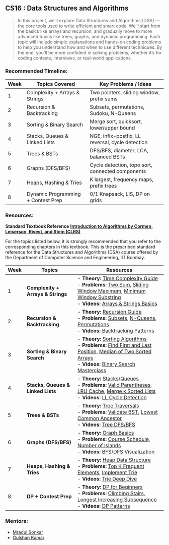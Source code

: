 ## CS16 : Data Structures and Algorithms


> In this project, we’ll explore Data Structures and Algorithms (DSA) — the core tools used to write efficient and smart code. We’ll start from the basics like arrays and recursion, and gradually move to more advanced topics like trees, graphs, and dynamic programming. Each topic will include simple explanations and hands-on coding problems to help you understand how and when to use different techniques. By the end, you'll be more confident in solving problems, whether it’s for coding contests, interviews, or real-world applications.


### Recommended Timeline:
| Week | Topics Covered                         | Key Problems / Ideas                               |
|------|----------------------------------------|-----------------------------------------------------|
| 1    | Complexity + Arrays & Strings          | Two pointers, sliding window, prefix sums           |
| 2    | Recursion & Backtracking               | Subsets, permutations, Sudoku, N-Queens             |
| 3    | Sorting & Binary Search                | Merge sort, quicksort, lower/upper bound            |
| 4    | Stacks, Queues & Linked Lists          | NGE, infix-postfix, LL reversal, cycle detection    |
| 5    | Trees & BSTs                           | DFS/BFS, diameter, LCA, balanced BSTs               |
| 6    | Graphs (DFS/BFS)                       | Cycle detection, topo sort, connected components    |
| 7    | Heaps, Hashing & Tries                 | K largest, frequency maps, prefix trees             |
| 8    | Dynamic Programming + Contest Prep     | 0/1 Knapsack, LIS, DP on grids                      |

### Resources:
**Standard Textbook Reference**
**[Introduction to Algorithms by Cormen, Leiserson, Rivest, and Stein (CLRS)](https://www.cs.mcgill.ca/~akroit/math/compsci/Cormen%20Introduction%20to%20Algorithms.pdf)**

For the topics listed below, it is strongly recommended that you refer to the corresponding chapters in this textbook. This is the prescribed standard reference for the Data Structures and Algorithms (DSA) course offered by the Department of Computer Science and Engineering, IIT Bombay.

| Week | Topics                  | Resources                                                                                                                                                                                                                                                                                                                                 |
|------|-------------------------|-------------------------------------------------------------------------------------------------------------------------------------------------------------------------------------------------------------------------------------------------------------------------------------------------------------------------------------------|
| 1    | **Complexity + Arrays & Strings** | - **Theory:** [Time Complexity Guide](https://www.geeksforgeeks.org/understanding-time-complexity-simple-examples/) <br> - **Problems:** [Two Sum](https://leetcode.com/problems/two-sum/), [Sliding Window Maximum](https://leetcode.com/problems/sliding-window-maximum/), [Minimum Window Substring](https://leetcode.com/problems/minimum-window-substring/) <br> - **Videos:** [Arrays & Strings Basics](https://youtu.be/rAl-9HwD858) |
| 2    | **Recursion & Backtracking** | - **Theory:** [Recursion Guide](https://www.freecodecamp.org/news/how-recursion-works-explained-with-flowcharts-and-a-video-de61f40cb7f9/) <br> - **Problems:** [Subsets](https://leetcode.com/problems/subsets/), [N-Queens](https://leetcode.com/problems/n-queens/), [Permutations](https://leetcode.com/problems/permutations/) <br> - **Videos:** [Backtracking Patterns](https://youtu.be/zg5v2rlV1tM) |
| 3    | **Sorting & Binary Search** | - **Theory:** [Sorting Algorithms](https://www.programiz.com/dsa/sorting-algorithm) <br> - **Problems:** [Find First and Last Position](https://leetcode.com/problems/find-first-and-last-position-of-element-in-sorted-array/), [Median of Two Sorted Arrays](https://leetcode.com/problems/median-of-two-sorted-arrays/) <br> - **Videos:** [Binary Search Masterclass](https://youtu.be/JGUJdo5Jr4A) |
| 4    | **Stacks, Queues & Linked Lists** | - **Theory:** [Stacks/Queues](https://www.educative.io/answers/stacks-and-queues-in-cpp) <br> - **Problems:** [Valid Parentheses](https://leetcode.com/problems/valid-parentheses/), [LRU Cache](https://leetcode.com/problems/lru-cache/), [Merge k Sorted Lists](https://leetcode.com/problems/merge-k-sorted-lists/) <br> - **Videos:** [LL Cycle Detection](https://youtu.be/gBTe7lFR3vc) |
| 5    | **Trees & BSTs**         | - **Theory:** [Tree Traversals](https://www.hackerearth.com/practice/data-structures/trees/binary-and-nary-trees/tutorial/) <br> - **Problems:** [Validate BST](https://leetcode.com/problems/validate-binary-search-tree/), [Lowest Common Ancestor](https://leetcode.com/problems/lowest-common-ancestor-of-a-binary-tree/) <br> - **Videos:** [Tree DFS/BFS](https://youtu.be/9RHO6jU--GU) |
| 6    | **Graphs (DFS/BFS)**     | - **Theory:** [Graph Basics](https://www.geeksforgeeks.org/graph-data-structure-and-algorithms/) <br> - **Problems:** [Course Schedule](https://leetcode.com/problems/course-schedule/), [Number of Islands](https://leetcode.com/problems/number-of-islands/) <br> - **Videos:** [BFS/DFS Visualization](https://youtu.be/zaBhtODEL0w) |
| 7    | **Heaps, Hashing & Tries** | - **Theory:** [Heap Data Structure](https://www.programiz.com/dsa/heap-data-structure) <br> - **Problems:** [Top K Frequent Elements](https://leetcode.com/problems/top-k-frequent-elements/), [Implement Trie](https://leetcode.com/problems/implement-trie-prefix-tree/) <br> - **Videos:** [Trie Deep Dive](https://youtu.be/AXjmTQ8LEoI) |
| 8    | **DP + Contest Prep**    | - **Theory:** [DP for Beginners](https://www.codechef.com/wiki/tutorial-dynamic-programming) <br> - **Problems:** [Climbing Stairs](https://leetcode.com/problems/climbing-stairs/), [Longest Increasing Subsequence](https://leetcode.com/problems/longest-increasing-subsequence/) <br> - **Videos:** [DP Patterns](https://youtu.be/oBt53YbR9Kk) |


### Mentors:
- [Mradul Sonkar](https://github.com/mradul-001)
- [Gulshan Kumar](https://github.com/gulshan-123) 